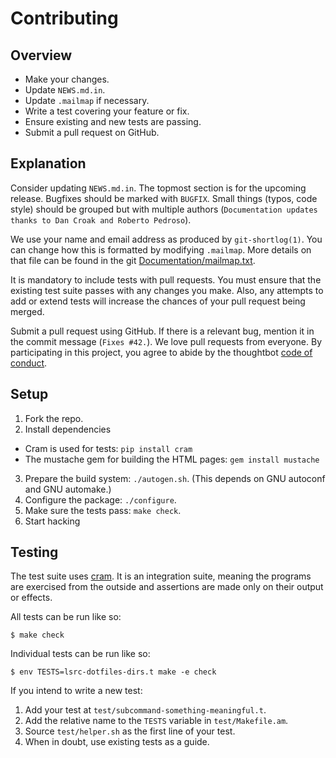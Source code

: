 Contributing
============

Overview
--------

- Make your changes.
- Update `NEWS.md.in`.
- Update `.mailmap` if necessary.
- Write a test covering your feature or fix.
- Ensure existing and new tests are passing.
- Submit a pull request on GitHub.

Explanation
-----------

Consider updating `NEWS.md.in`. The topmost section is for the upcoming
release. Bugfixes should be marked with `BUGFIX`. Small things (typos,
code style) should be grouped but with multiple authors (`Documentation
updates thanks to Dan Croak and Roberto Pedroso`).

We use your name and email address as produced by `git-shortlog(1)`. You
can change how this is formatted by modifying `.mailmap`. More details
on that file can be found in the git [Documentation/mailmap.txt][mailmap].

It is mandatory to include tests with pull requests. You must ensure that the
existing test suite passes with any changes you make. Also, any attempts to add
or extend tests will increase the chances of your pull request being merged.

Submit a pull request using GitHub. If there is a relevant bug, mention
it in the commit message (`Fixes #42.`). We love pull requests from everyone.
By participating in this project, you agree to abide by the thoughtbot
[code of conduct].

[mailmap]: https://github.com/git/git/blob/master/Documentation/mailmap.txt
[code of conduct]: https://thoughtbot.com/open-source-code-of-conduct

Setup
-----

1. Fork the repo.
2. Install dependencies

  - Cram is used for tests: `pip install cram`
  - The mustache gem for building the HTML pages: `gem install mustache`

3. Prepare the build system: `./autogen.sh`. (This depends on GNU
   autoconf and GNU automake.)
4. Configure the package: `./configure`.
5. Make sure the tests pass: `make check`.
6. Start hacking

Testing
-------

The test suite uses [cram][]. It is an integration suite, meaning the
programs are exercised from the outside and assertions are made only on
their output or effects.

All tests can be run like so:

    $ make check

Individual tests can be run like so:

    $ env TESTS=lsrc-dotfiles-dirs.t make -e check

If you intend to write a new test:

1. Add your test at `test/subcommand-something-meaningful.t`.
2. Add the relative name to the `TESTS` variable in `test/Makefile.am`.
3. Source `test/helper.sh` as the first line of your test.
4. When in doubt, use existing tests as a guide.

[cram]: https://bitheap.org/cram/
